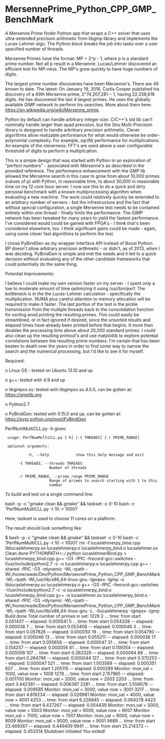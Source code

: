 # MersennePrime_Python_CPP_GMP_BenchMark
A Mersenne Prime finder Python app that wraps a C++ solver that uses ultra-extended precision arithmetic from libgmp library and implements the Lucas-Lehmer algo.  The Python block breaks the job into tasks over a user specified number of threads.

Mersenne Primes have the format: MP = 2^p - 1, where p is a standard prime number.  Not all p result in a Mersenne.  Lucas/Lehmer discovered an efficient test for MP-ness.  The MP's grow quickly to have huge numbers of digits.  

The largest prime number discoveries have been Mersenne's.  There are 49 known to date.  The latest: On January 19, 2016, Curtis Cooper published his discovery of a 49th Mersenne prime, 2^74,207,281 − 1, having 22,338,618 digits.  He has discovered the last 4 largest primes.  He uses the globally available GIMP network to perform his searches.  More about them here: https://en.wikipedia.org/wiki/Mersenne_prime.

Python by default can handle arbitrary integer size.  C/C++'s std lib can't nominally handle larger than quad precision, but the Gnu Multi-Precision library is designed to handle arbritrary precision arithmetic.  Clever algorithms allow realizable performance for what would otherwise be order-polynomial complexity.  For example, sqr(N) performance for multiplications.  An example of the cleverness: FFT's are used above a user configurable threshold of digits to perform a multiplication.

This is a simple design that was started with Python in an exploration of "perfect numbers" - associated with Mersenne's as described in the provided reference.  The performance enhancement with the GMP lib allowed the Mersenne search in this case to grow from about 10,000 primes (values of p) with Python, in reasonable time, to about 30,000 in reasonable time on my 12 core linux server.  I now use this to do a quick and dirty personal benchmark with a known multiprocessing algorithm when evaluating a new machine.  The work could relatively quickly be extended to an arbitrary number of servers - but the infrastructure and the fact that without special configuration, a single Mersenne test needs to be contained entirely within one thread - finally limits the performance.  The GIMP network has been tweaked for many years to yield the fastest performance.  I've considered would could be gained with FPGA's - I think that's been considered elsewhere, too.  I think significant gains could be made - again, using some clever fast algorithms to perform the test.

I chose PyBindGen as my wrapper interface API instead of Boost Python.  BP doesn't allow arbitrary precision arithmetic - or didn't, as of 2013, when I was deciding.  PyBindGen is simple and met the needs and it led to a quick decision without evaluating any of the other candidate frameworks that could potentially do the same thing.

Potential Improvements:

I believe I could make my own version faster on my server - I spent only a low to moderate amount of time optimizing it using /usr/bin/perf.  The bottleneck is in the the Lucas-Lehmer calculation - specifically the multiplication.  NUMA plus careful attention to memory allocation will be required to make it faster.  The last portion of the test is the pickle transmission from the multiple threads back to the consolidation function for sorting annd printing the resulting primes.  This could easily be streamlined, or in fact ignored if desired, since the unsorted results and elapsed times have already been printed before that begins.  It more than doubles the processing time above about 20,000 standard primes.  I could also clean up the resulting printout's and use matplotlib to explore potential correlations between the resulting prime numbers.  I'm certain that has been beaten to death over the years in order to find some way to narrow the search and the numerical processing, but I'd like to see it for myself.

Required:

o Linux OS - tested on Ubuntu 13.10 and up

o g++: tested with 4.9 and up

o libgmpxx.so: tested with libgmpxx.so.4.5.0, can be gotten at: https://gmplib.org

o Python2.7

o PyBindGen: tested with 0.15.0 and up, can be gotten at: https://pypi.python.org/pypi/PyBindGen

PerfNumMultiCLL.py -h gives:
     
     usage: PerfNumMultiCLL.py [-h] [-t THREADS] [-r PRIME_RANGE]

     optional arguments:
     
     	      -h, --help            show this help message and exit
	      
  	      -t THREADS, --threads THREADS
                        Number of threads
			
  	      -r PRIME_RANGE, --prime_range PRIME_RANGE
                        Range of primes to search starting with 1 to this
                        number
			
To build and test on a single command line:

   bash -p -c "gmake clean && gmake" && taskset -c 0-10 bash -c 'PerfNumMultiCLL.py -t 10 -r 10001'

Here, taskset is used to choose 11 cores on a platform.

The result should look something like: 

$ bash -p -c "gmake clean && gmake" && taskset -c 0-10 bash -c 'PerfNumMultiCLL.py -t 10 -r 10001'
rm -f lucaslehmerpy_bind.cpp liblucaslehmerpy.so lucaslehmerpy.o lucaslehmerpy_bind.o lucaslehmer.so
Clean done
PYTHONPATH=:./ python lucaslehmerBind.py > lucaslehmerpy_bind.cpp
g++  -O3 -fPIC -frecord-gcc-switches -I/usr/include/python2.7 -c -o lucaslehmerpy.o lucaslehmerpy.cpp
g++ -shared -fPIC  -O3 -rdynamic -Wl,-rpath -Wl,/home/wade/Dev/Python/MersennePrime_Python_CPP_GMP_BenchMark -Wl,-rpath -Wl,/usr/lib/x86_64-linux-gnu -lgmpxx -lgmp -o liblucaslehmerpy.so lucaslehmerpy.o
g++  -O3 -fPIC -frecord-gcc-switches -I/usr/include/python2.7 -c -o lucaslehmerpy_bind.o lucaslehmerpy_bind.cpp
g++ -o lucaslehmer.so lucaslehmerpy_bind.o -shared -fPIC  -O3 -rdynamic -Wl,-rpath -Wl,/home/wade/Dev/Python/MersennePrime_Python_CPP_GMP_BenchMark -Wl,-rpath -Wl,/usr/lib/x86_64-linux-gnu -L. -llucaslehmerpy -lgmpxx -lgmp
Build done
Total number of primes in set:  1229
                2 ... time: from start 0.051437 -- elapsed: 0.000041
                5 ... time: from start 0.054208 -- elapsed: 0.000036
                7 ... time: from start 0.053408 -- elapsed: 0.000046
                3 ... time: from start 0.057826 -- elapsed: 0.000050
                19 ... time: from start 0.054790 -- elapsed: 0.000046
                13 ... time: from start 0.055211 -- elapsed: 0.000036
                17 ... time: from start 0.055658 -- elapsed: 0.000047
                31 ... time: from start 0.154257 -- elapsed: 0.000056
                61 ... time: from start 0.159354 -- elapsed: 0.000058
                107 ... time: from start 0.263329 -- elapsed: 0.000064
                89 ... time: from start 0.264786 -- elapsed: 0.000044
                127 ... time: from start 0.370253 -- elapsed: 0.000047
                521 ... time: from start 1.003569 -- elapsed: 0.000351
                607 ... time: from start 1.205115 -- elapsed: 0.000289
Monitor: mon_val = 1000, value now = 1009
                1279 ... time: from start 2.157965 -- elapsed: 0.001700
Monitor: mon_val = 2000, value now = 2003
                2203 ... time: from start 3.442381 -- elapsed: 0.006397
                2281 ... time: from start 3.559078 -- elapsed: 0.009585
Monitor: mon_val = 3000, value now = 3001
                3217 ... time: from start 4.819234 -- elapsed: 0.026981
Monitor: mon_val = 4000, value now = 4001
                4253 ... time: from start 6.226845 -- elapsed: 0.064278
                4423 ... time: from start 6.427267 -- elapsed: 0.054439
Monitor: mon_val = 5000, value now = 5003
Monitor: mon_val = 6000, value now = 6007
Monitor: mon_val = 7000, value now = 7001
Monitor: mon_val = 8000, value now = 8009
Monitor: mon_val = 9000, value now = 9001
                9689 ... time: from start 23.469367 -- elapsed: 0.449409
                9941 ... time: from start 25.214372 -- elapsed: 0.453314
Shutdown initiated
You exited!


